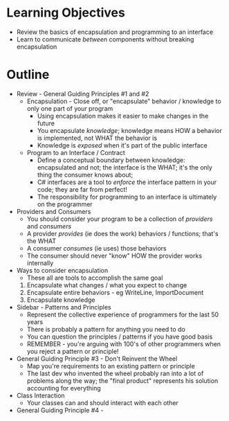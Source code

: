 **Learning Objectives**
=======================
- Review the basics of encapsulation and programming to an interface
- Learn to communicate _between_ components without breaking encapsulation

**Outline**
===========
- Review - General Guiding Principles #1 and #2
  - Encapsulation - Close off, or "encapsulate" behavior / knowledge to only one part of your program
    - Using encapsulation makes it easier to make changes in the future
    - You encapsulate _knowledge_; knowledge means HOW a behavior is implemented, not WHAT the behavior is
    - Knowledge is _exposed_ when it's part of the public interface
  - Program to an Interface / Contract
    - Define a conceptual boundary between knowledge: encapsulated and not; the interface is the WHAT; it's the only thing the consumer knows about;
    - C# interfaces are a tool to _enforce_ the interface pattern in your code; they are far from perfect!
    - The responsibility for programming to an interface is ultimately on the programmer
- Providers and Consumers
  - You should consider your program to be a collection of _providers_ and _consumers_
  - A provider _provides_ (ie does the work) behaviors / functions; that's the WHAT
  - A consumer _consumes_ (ie uses) those behaviors
  - The consumer should never "know" HOW the provider works internally
- Ways to consider encapsulation
  - These all are tools to accomplish the same goal
  1. Encapsulate what changes / what you expect to change
  2. Encapsulate entire behaviors - eg WriteLine, ImportDocument
  3. Encapsulate knowledge
- Sidebar - Patterns and Principles
  - Represent the collective experience of programmers for the last 50 years
  - There is probably a pattern for anything you need to do
  - You can question the principles / patterns if you have good basis
  - REMEMBER - you're arguing with 100's of other programmers when you reject a pattern or principle!
- General Guiding Principle #3 - Don't Reinvent the Wheel
  - Map you're requirements to an existing pattern or principle
  - The last dev who invented the wheel probably ran into a lot of problems along the way; the "final product" represents his solution accounting for everything
- Class Interaction
  - Your classes can and should interact with each other
- General Guiding Principle #4 - 